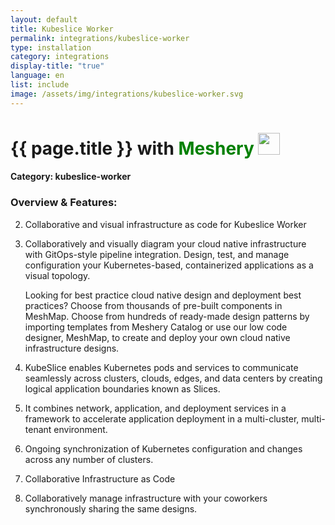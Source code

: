 ```yaml
---
layout: default
title: Kubeslice Worker
permalink: integrations/kubeslice-worker
type: installation
category: integrations
display-title: "true"
language: en
list: include
image: /assets/img/integrations/kubeslice-worker.svg
---
```


<h1>{{ page.title }} with <span style="font-weight: bold; color: green;">Meshery</span> <img src="{{ page.image }}" style="width: 35px; height: 35px;" /></h1>


#### Category: kubeslice-worker

### Overview & Features:
2. Collaborative and visual infrastructure as code for Kubeslice Worker

4. 
    Collaboratively and visually diagram your cloud native infrastructure with GitOps-style pipeline integration. Design, test, and manage configuration your Kubernetes-based, containerized applications as a visual topology.



    Looking for best practice cloud native design and deployment best practices? Choose from thousands of pre-built components in MeshMap. Choose from hundreds of ready-made design patterns by importing templates from Meshery Catalog or use our low code designer, MeshMap, to create and deploy your own cloud native infrastructure designs.



5. KubeSlice enables Kubernetes pods and services to communicate seamlessly across clusters, clouds, edges, and data centers by creating logical application boundaries known as Slices.

6. It combines network, application, and deployment services in a framework to accelerate application deployment in a multi-cluster, multi-tenant environment.

7. Ongoing synchronization of Kubernetes configuration and changes across any number of clusters.

8. Collaborative Infrastructure as Code

9. Collaboratively manage infrastructure with your coworkers synchronously sharing the same designs.

